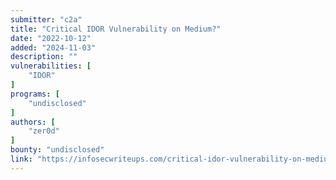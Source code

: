 ```yaml
---
submitter: "c2a"
title: "Critical IDOR Vulnerability on Medium?"
date: "2022-10-12"
added: "2024-11-03"
description: ""
vulnerabilities: [
    "IDOR"
]
programs: [
    "undisclosed"
]
authors: [
    "zer0d"
]
bounty: "undisclosed"
link: "https://infosecwriteups.com/critical-idor-vulnerability-on-medium-f78346edbcb1"
---
```




